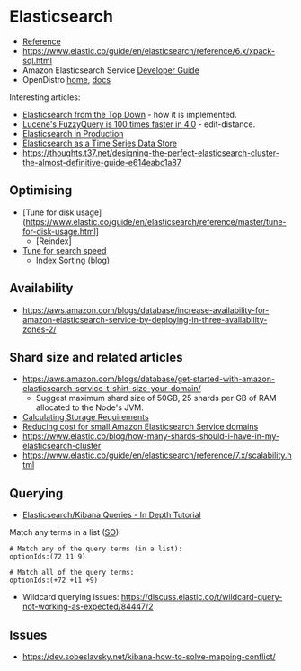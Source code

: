 # Elasticsearch

* [Reference](https://www.elastic.co/guide/en/elasticsearch/reference/current/index.html)
* <https://www.elastic.co/guide/en/elasticsearch/reference/6.x/xpack-sql.html>
* Amazon Elasticsearch Service [Developer Guide](https://docs.aws.amazon.com/elasticsearch-service/latest/developerguide/)
* OpenDistro [home](https://opendistro.github.io/), [docs](https://opendistro.github.io/for-elasticsearch-docs/)

Interesting articles:
* [Elasticsearch from the Top Down](https://www.elastic.co/blog/found-elasticsearch-top-down) - how it is implemented.
* [Lucene's FuzzyQuery is 100 times faster in 4.0](http://blog.mikemccandless.com/2011/03/lucenes-fuzzyquery-is-100-times-faster.html) - edit-distance.
* [Elasticsearch in Production](https://www.elastic.co/blog/found-elasticsearch-in-production)
* [Elasticsearch as a Time Series Data Store](https://www.elastic.co/blog/elasticsearch-as-a-time-series-data-store)
* <https://thoughts.t37.net/designing-the-perfect-elasticsearch-cluster-the-almost-definitive-guide-e614eabc1a87>

## Optimising

* [Tune for disk usage](https://www.elastic.co/guide/en/elasticsearch/reference/master/tune-for-disk-usage.html]
    * [Reindex]
* [Tune for search speed](https://www.elastic.co/guide/en/elasticsearch/reference/master/tune-for-search-speed.html)
    * [Index Sorting](https://www.elastic.co/guide/en/elasticsearch/reference/master/index-modules-index-sorting.html) ([blog](https://www.elastic.co/blog/index-sorting-elasticsearch-6-0))

## Availability

* <https://aws.amazon.com/blogs/database/increase-availability-for-amazon-elasticsearch-service-by-deploying-in-three-availability-zones-2/>

## Shard size and related articles

* <https://aws.amazon.com/blogs/database/get-started-with-amazon-elasticsearch-service-t-shirt-size-your-domain/>
    * Suggest maximum shard size of 50GB, 25 shards per GB of RAM allocated to the Node's JVM.
* [Calculating Storage Requirements](https://docs.aws.amazon.com/elasticsearch-service/latest/developerguide/sizing-domains.html#aes-bp-storage)
* [Reducing cost for small Amazon Elasticsearch Service domains](https://aws.amazon.com/blogs/database/reducing-cost-for-small-amazon-elasticsearch-service-domains/)
* <https://www.elastic.co/blog/how-many-shards-should-i-have-in-my-elasticsearch-cluster>
* <https://www.elastic.co/guide/en/elasticsearch/reference/7.x/scalability.html>

## Querying

* [Elasticsearch/Kibana Queries - In Depth Tutorial](https://www.timroes.de/2016/05/29/elasticsearch-kibana-queries-in-depth-tutorial/)

Match any terms in a list ([SO](https://stackoverflow.com/questions/50473420/lucene-query-for-array-and-in-all-in-any-in-operations)):



```
# Match any of the query terms (in a list):
optionIds:(72 11 9)

# Match all of the query terms:
optionIds:(+72 +11 +9)
```

* Wildcard querying issues: <https://discuss.elastic.co/t/wildcard-query-not-working-as-expected/84447/2>

## Issues

* <https://dev.sobeslavsky.net/kibana-how-to-solve-mapping-conflict/>